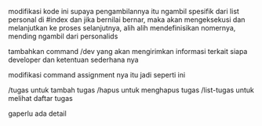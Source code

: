 modifikasi kode ini supaya pengambilannya itu ngambil spesifik dari list personal di #index dan jika bernilai bernar, maka akan mengeksekusi dan melanjutkan ke proses selanjutnya, alih alih mendefinisikan nomernya, mending ngambil dari personalids

tambahkan command /dev yang akan mengirimkan informasi terkait siapa developer dan ketentuan sederhana nya 

modifikasi command assignment nya itu jadi seperti ini

/tugas untuk tambah tugas
/hapus untuk menghapus tugas 
/list-tugas untuk melihat daftar tugas

gaperlu ada detail